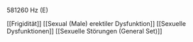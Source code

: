 581260 Hz (E)

[[Frigidität]]
[[Sexual (Male) erektiler Dysfunktion]]
[[Sexuelle Dysfunktionen]]
[[Sexuelle Störungen (General Set)]]